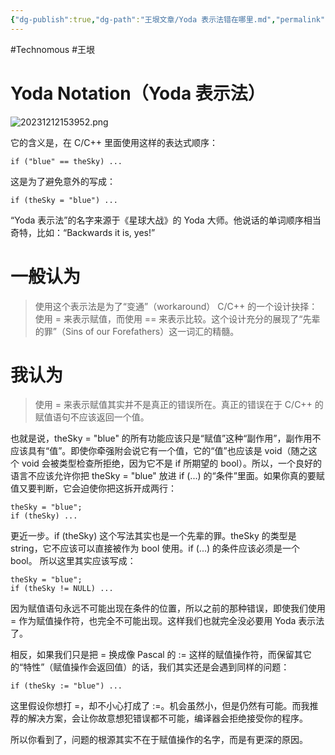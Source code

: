 ```yaml
---
{"dg-publish":true,"dg-path":"王垠文章/Yoda 表示法错在哪里.md","permalink":"/王垠文章/Yoda 表示法错在哪里/","created":"2023-12-12T15:39:29.245+08:00","updated":"2023-12-12T15:41:55.935+08:00"}
---
```


#Technomous #王垠 

# Yoda Notation（Yoda 表示法）

![20231212153952.png](/img/user/0.Asset/resource/20231212153952.png)

它的含义是，在 C/C++ 里面使用这样的表达式顺序：

```
if ("blue" == theSky) ...
```

这是为了避免意外的写成：

```
if (theSky = "blue") ...
```

“Yoda 表示法”的名字来源于《星球大战》的 Yoda 大师。他说话的单词顺序相当奇特，比如：“Backwards it is, yes!”

# 一般认为

> 使用这个表示法是为了“变通”（workaround） C/C++ 的一个设计抉择：使用 = 来表示赋值，而使用 == 来表示比较。这个设计充分的展现了“先辈的罪”（Sins of our Forefathers）这一词汇的精髓。

# 我认为

> 使用 = 来表示赋值其实并不是真正的错误所在。真正的错误在于 C/C++ 的赋值语句不应该返回一个值。

也就是说，theSky = "blue" 的所有功能应该只是“赋值”这种“副作用”，副作用不应该具有“值”。即使你牵强附会说它有一个值，它的“值”也应该是 void（随之这个 void 会被类型检查所拒绝，因为它不是 if 所期望的 bool）。所以，一个良好的语言不应该允许你把 theSky = "blue" 放进 if (...) 的“条件”里面。如果你真的要赋值又要判断，它会迫使你把这拆开成两行：

```
theSky = "blue";
if (theSky) ...
```

更近一步。if (theSky) 这个写法其实也是一个先辈的罪。theSky 的类型是 string，它不应该可以直接被作为 bool 使用。if (...) 的条件应该必须是一个 bool。 所以这里其实应该写成：

```
theSky = "blue";
if (theSky != NULL) ...
```

因为赋值语句永远不可能出现在条件的位置，所以之前的那种错误，即使我们使用 = 作为赋值操作符，也完全不可能出现。这样我们也就完全没必要用 Yoda 表示法了。

相反，如果我们只是把 = 换成像 Pascal 的 := 这样的赋值操作符，而保留其它的“特性”（赋值操作会返回值）的话，我们其实还是会遇到同样的问题：

```
if (theSky := "blue") ...
```

这里假设你想打 =，却不小心打成了 :=。机会虽然小，但是仍然有可能。而我推荐的解决方案，会让你故意想犯错误都不可能，编译器会拒绝接受你的程序。

所以你看到了，问题的根源其实不在于赋值操作的名字，而是有更深的原因。